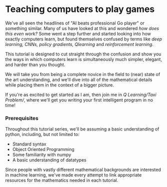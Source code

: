 # Teaching computers to play games
We've all seen the headlines of "AI beats professional Go player" or something similar.
Many of us have looked at this and wondered _how does this even work?_ Some went a step
further and started looking into how exactly computers learn, but found themselves confused
by terms like _deep learning, CNNs, policy gradients, Qlearning_ and _reinforcement learning_.

This tutorial is designed to cut straight through the confusion and show you the ways in
which computers learn is simultaneously much simpler, elegant, and harder than you thought.

We will take you from being a complete novice in the field to (near) state of the art understanding,
and we'll dive into all of the mathematical details while placing them in the context of a
bigger picture.

If you're as excited to get started as I am, then join me in _Q Learning/Taxi Problem/_, where
we'll get you writing your first intelligent program in no time!

### Prerequisites
Throughout this tutorial series, we'll be assuming a basic understanding of python, including, but not limited to:
* Standard syntax
* Object Oriented Programming
* Some familiarity with numpy
* A basic understanding of datatypes

Since people with vastly different mathematical backgrounds are interested
in machine learning, we've made every attempt to link appropriate resources
for the mathematics needed in each tutorial.